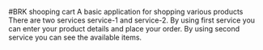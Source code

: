 #BRK shooping cart
A basic application for shopping various products
There are two services service-1 and service-2.
By using first service you can enter your product details and place your order.
By using second service you can see the available items.
